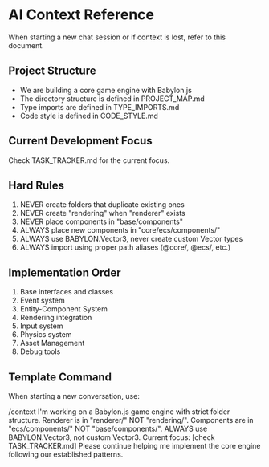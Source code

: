 # AI Context Reference

When starting a new chat session or if context is lost, refer to this document.

## Project Structure
- We are building a core game engine with Babylon.js
- The directory structure is defined in PROJECT_MAP.md
- Type imports are defined in TYPE_IMPORTS.md
- Code style is defined in CODE_STYLE.md

## Current Development Focus
Check TASK_TRACKER.md for the current focus.

## Hard Rules
1. NEVER create folders that duplicate existing ones
2. NEVER create "rendering" when "renderer" exists
3. NEVER place components in "base/components"
4. ALWAYS place new components in "core/ecs/components/"
5. ALWAYS use BABYLON.Vector3, never create custom Vector types
6. ALWAYS import using proper path aliases (@core/, @ecs/, etc.)

## Implementation Order
1. Base interfaces and classes
2. Event system
3. Entity-Component System
4. Rendering integration
5. Input system
6. Physics system
7. Asset Management
8. Debug tools

## Template Command
When starting a new conversation, use:

/context I'm working on a Babylon.js game engine with strict folder structure.
Renderer is in "renderer/" NOT "rendering/".
Components are in "ecs/components/" NOT "base/components/".
ALWAYS use BABYLON.Vector3, not custom Vector3.
Current focus: [check TASK_TRACKER.md]
Please continue helping me implement the core engine following our established patterns.